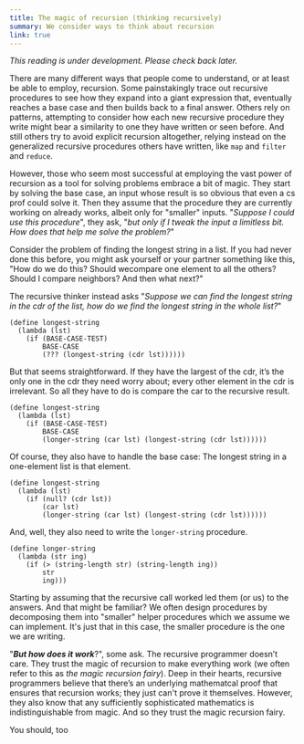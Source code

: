 ```yaml
---
title: The magic of recursion (thinking recursively)
summary: We consider ways to think about recursion
link: true
---
```

_This reading is under development.  Please check back later._

There are many different ways that people come to understand, or
at least be able to employ, recursion. Some painstakingly trace out
recursive procedures to see how they expand into a giant expression
that, eventually reaches a base case and then builds back to a final
answer. Others rely on patterns, attempting to consider how each
new recursive procedure they write might bear a similarity to one
they have written or seen before.  And still others try to avoid explicit
recursion altogether, relying instead on the generalized recursive
procedures others have written, like `map` and `filter` and `reduce`.

However, those who seem most successful at employing the vast power
of recursion as a tool for solving problems embrace a bit of magic.
They start by solving the base case, an input whose result is so
obvious that even a cs prof could solve it. Then they assume that
the procedure they are currently working on already works, albeit
only for "smaller" inputs.  "_Suppose I could use this procedure_", they
ask, "_but only if I tweak the input a limitless bit. How does that
help me solve the problem?_"

Consider the problem of finding the longest string in a list.  If
you had never done this before, you might ask yourself or your
partner something like this, "How do we do this?  Should wecompare
one element to all the others?  Should I compare neighbors?  And
then what next?"

The recursive thinker instead asks "_Suppose we can find the longest
string in the cdr of the list, how do we find the longest string
in the whole list?_"  

```
(define longest-string
  (lambda (lst)
    (if (BASE-CASE-TEST)
        BASE-CASE
        (??? (longest-string (cdr lst))))))
```

But that seems straightforward. If they have the largest of the
cdr, it’s the only one in the cdr they need worry about; every other
element in the cdr is irrelevant.  So all they have to do is compare
the car to the recursive result.  

```
(define longest-string
  (lambda (lst)
    (if (BASE-CASE-TEST)
        BASE-CASE
        (longer-string (car lst) (longest-string (cdr lst))))))
```

Of course, they also have to handle the base case: The longest string
in a one-element list is that element.

```
(define longest-string
  (lambda (lst)
    (if (null? (cdr lst))
        (car lst)
        (longer-string (car lst) (longest-string (cdr lst))))))
```

And, well, they also need to write the `longer-string` procedure.


```
(define longer-string
  (lambda (str ing)
    (if (> (string-length str) (string-length ing))
        str
        ing)))
```

Starting by assuming that the recursive call worked led them (or
us) to the answers.  And that might be familiar?  We often design
procedures by decomposing them into "smaller" helper procedures
which we assume we can implement.  It's just that in this case, the
smaller procedure is the one we are writing.

"_**But how does it work**_?", some ask. The recursive programmer
doesn’t care. They trust the magic of recursion to make everything
work (we often refer to this as _the magic recursion fairy_). Deep
in their hearts, recursive programmers believe that there’s an underlying 
mathematcal proof that ensures that recursion works; they just can't
prove it themselves. However, they also know that any sufficiently
sophisticated mathematics is indistinguishable from magic. And so
they trust the magic recursion fairy.

You should, too 
